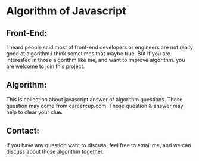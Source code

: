 Algorithm of Javascript
=======================

Front-End:
----------

I heard people said most of front-end developers or engineers are not really good at algorithm.I think sometimes that maybe true. But If you are interested in those algorithm like me, and want to improve  algorithm. you are welcome to join this project. 

Algorithm:
----------

This is collection about javascript answer of algorithm questions.
Those question may come from careercup.com.
Those question & answer may help to clear your clue.

Contact:
--------

If you have any question want to discuss, feel free to email me, and we can discuss about those algorithm together.
